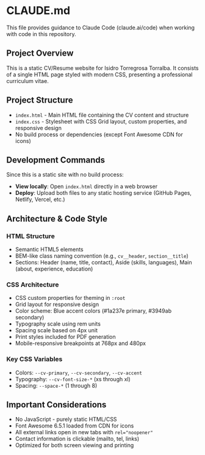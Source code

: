 # CLAUDE.md

This file provides guidance to Claude Code (claude.ai/code) when working with code in this repository.

## Project Overview

This is a static CV/Resume website for Isidro Torregrosa Torralba. It consists of a single HTML page styled with modern CSS, presenting a professional curriculum vitae.

## Project Structure

- `index.html` - Main HTML file containing the CV content and structure
- `index.css` - Stylesheet with CSS Grid layout, custom properties, and responsive design
- No build process or dependencies (except Font Awesome CDN for icons)

## Development Commands

Since this is a static site with no build process:
- **View locally**: Open `index.html` directly in a web browser
- **Deploy**: Upload both files to any static hosting service (GitHub Pages, Netlify, Vercel, etc.)

## Architecture & Code Style

### HTML Structure
- Semantic HTML5 elements
- BEM-like class naming convention (e.g., `cv__header`, `section__title`)
- Sections: Header (name, title, contact), Aside (skills, languages), Main (about, experience, education)

### CSS Architecture
- CSS custom properties for theming in `:root`
- Grid layout for responsive design
- Color scheme: Blue accent colors (#1a237e primary, #3949ab secondary)
- Typography scale using rem units
- Spacing scale based on 4px unit
- Print styles included for PDF generation
- Mobile-responsive breakpoints at 768px and 480px

### Key CSS Variables
- Colors: `--cv-primary`, `--cv-secondary`, `--cv-accent`
- Typography: `--cv-font-size-*` (xs through xl)
- Spacing: `--space-*` (1 through 8)

## Important Considerations

- No JavaScript - purely static HTML/CSS
- Font Awesome 6.5.1 loaded from CDN for icons
- All external links open in new tabs with `rel="noopener"`
- Contact information is clickable (mailto, tel, links)
- Optimized for both screen viewing and printing